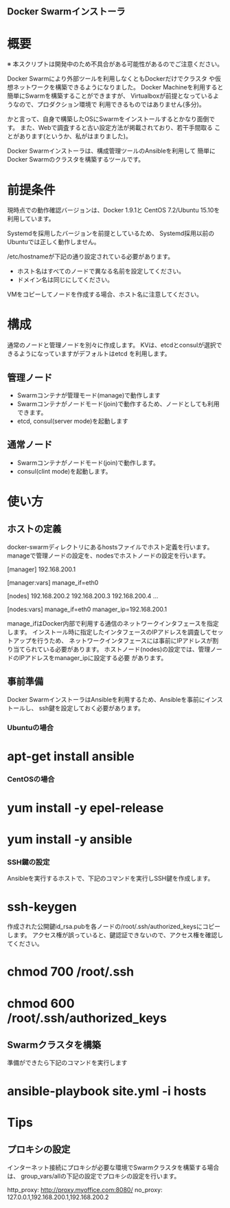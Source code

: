 Docker Swarmインストーラ
-----------------------

# 概要

※ 本スクリプトは開発中のため不具合がある可能性があるのでご注意ください。

Docker Swarmにより外部ツールを利用しなくともDockerだけでクラスタ
や仮想ネットワークを構築できるようになりました。
Docker Machineを利用すると簡単にSwarmを構築することができますが、
Virtualboxが前提となっているようなので、プロダクション環境で
利用できるものではありません(多分)。

かと言って、自身で構築したOSにSwarmをインストールするとかなり面倒です。
また、Webで調査すると古い設定方法が掲載されており、若干手間取る
ことがあります(というか、私がはまりました)。

Docker Swarmインストーラは、構成管理ツールのAnsibleを利用して
簡単にDocker Swarmのクラスタを構築するツールです。

# 前提条件

現時点での動作確認バージョンは、Docker 1.9.1と
CentOS 7.2/Ubuntu 15.10を利用しています。

Systemdを採用したバージョンを前提としているため、
Systemd採用以前のUbuntuでは正しく動作しません。

/etc/hostnameが下記の通り設定されている必要があります。

* ホスト名はすべてのノードで異なる名前を設定してください。
* ドメイン名は同じにしてください。

VMをコピーしてノードを作成する場合、ホスト名に注意してください。

# 構成

通常のノードと管理ノードを別々に作成します。
KVは、etcdとconsulが選択できるようになっていますがデフォルトはetcd
を利用します。

## 管理ノード

* Swarmコンテナが管理モード(manage)で動作します
* Swarmコンテナがノードモード(join)で動作するため、ノードとしても利用できます。
* etcd, consul(server mode)を起動します

## 通常ノード

* Swarmコンテナがノードモード(join)で動作します。
* consul(clint mode)を起動します。

# 使い方

## ホストの定義

docker-swarmディレクトリにあるhostsファイルでホスト定義を行います。
manageで管理ノードの設定を、nodesでホストノードの設定を行います。

  [manager]
  192.168.200.1

  
  [manager:vars]
  manage_if=eth0
  
  [nodes]
  192.168.200.2
  192.168.200.3
  192.168.200.4
  ...
  
  [nodes:vars]
  manage_if=eth0
  manager_ip=192.168.200.1

manage_ifはDocker内部で利用する通信のネットワークインタフェースを指定します。
インストール時に指定したインタフェースのIPアドレスを調査してセットアップを行うため、
ネットワークインタフェースには事前にIPアドレスが割り当てられている必要があります。
ホストノード(nodes)の設定では、管理ノードのIPアドレスをmanager_ipに設定する必要
があります。

## 事前準備

Docker SwarmインストーラはAnsibleを利用するため、Ansibleを事前にインストールし、
ssh鍵を設定しておく必要があります。

### Ubuntuの場合

  # apt-get install ansible

### CentOSの場合

  # yum install -y epel-release
  # yum install -y ansible

### SSH鍵の設定

Ansibleを実行するホストで、下記のコマンドを実行しSSH鍵を作成します。

  # ssh-keygen

作成された公開鍵id_rsa.pubを各ノードの/root/.ssh/authorized_keysにコピーします。
アクセス権が誤っていると、鍵認証できないので、アクセス権を確認してください。

 # chmod 700 /root/.ssh
 # chmod 600 /root/.ssh/authorized_keys

 
## Swarmクラスタを構築

準備ができたら下記のコマンドを実行します

  # ansible-playbook site.yml -i hosts


# Tips

## プロキシの設定

インターネット接続にプロキシが必要な環境でSwarmクラスタを構築する場合は、
group_vars/allの下記の設定でプロキシの設定を行います。

  http_proxy: http://proxy.myoffice.com:8080/
  no_proxy: 127.0.0.1,192.168.200.1,192.168.200.2
